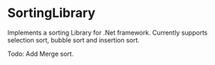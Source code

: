 # SortingLibrary
Implements a sorting Library for .Net framework.
Currently supports selection sort, bubble sort and insertion sort.

Todo: Add Merge sort.
